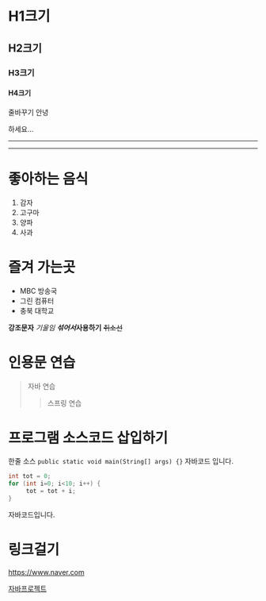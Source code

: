 
# H1크기
## H2크기
### H3크기
#### H4크기
줄바꾸기
안녕

하세요...

---

***

# 좋아하는 음식
1. 감자
2. 고구마
3. 양파
4. 사과

# 즐겨 가는곳
- MBC 방송국
- 그린 컴퓨터
- 충북 대학교

**강조문자**
_기울임_
***섞어서***__사용하기__
~~취소선~~

# 인용문 연습
> 자바 연습
>> 스프링 연습

# 프로그램 소스코드 삽입하기
한줄 소스 `public static void main(String[] args) {}` 자바코드 입니다.
```java
int tot = 0;
for (int i=0; i<10; i++) {
     tot = tot + i;
}
```
자바코드입니다.

# 링크걸기
<https://www.naver.com>

[자바프로젝트](https://github.com/cbsk1126/demo5/)

